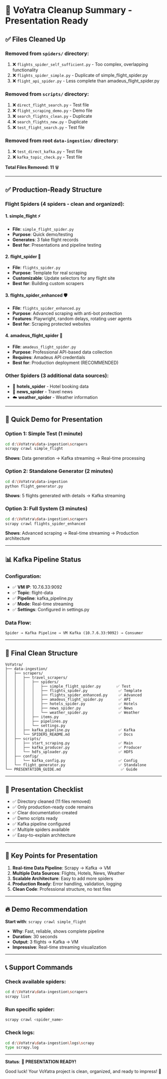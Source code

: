 # 🎯 VoYatra Cleanup Summary - Presentation Ready

## ✅ Files Cleaned Up

### Removed from `spiders/` directory:
1. ❌ `flights_spider_self_sufficient.py` - Too complex, overlapping functionality
2. ❌ `flights_spider_simple.py` - Duplicate of simple_flight_spider.py
3. ❌ `flight_api_spider.py` - Less complete than amadeus_flight_spider.py

### Removed from `scripts/` directory:
1. ❌ `direct_flight_search.py` - Test file
2. ❌ `flight_scraping_demo.py` - Demo file
3. ❌ `search_flights_clean.py` - Duplicate
4. ❌ `search_flights_new.py` - Duplicate
5. ❌ `test_flight_search.py` - Test file

### Removed from root `data-ingestion/` directory:
1. ❌ `test_direct_kafka.py` - Test file
2. ❌ `kafka_topic_check.py` - Test file

**Total Files Removed: 11** 🗑️

---

## ✅ Production-Ready Structure

### Flight Spiders (4 spiders - clean and organized):

#### 1. **simple_flight** ⚡
- **File**: `simple_flight_spider.py`
- **Purpose**: Quick demo/testing
- **Generates**: 3 fake flight records
- **Best for**: Presentations and pipeline testing

#### 2. **flight_spider** 📝
- **File**: `flights_spider.py`
- **Purpose**: Template for real scraping
- **Customizable**: Update selectors for any flight site
- **Best for**: Building custom scrapers

#### 3. **flights_spider_enhanced** 🛡️
- **File**: `flights_spider_enhanced.py`
- **Purpose**: Advanced scraping with anti-bot protection
- **Features**: Playwright, random delays, rotating user agents
- **Best for**: Scraping protected websites

#### 4. **amadeus_flight_spider** 🌟
- **File**: `amadeus_flight_spider.py`
- **Purpose**: Professional API-based data collection
- **Requires**: Amadeus API credentials
- **Best for**: Production deployment (RECOMMENDED)

### Other Spiders (3 additional data sources):
- 🏨 **hotels_spider** - Hotel booking data
- 📰 **news_spider** - Travel news
- ☁️ **weather_spider** - Weather information

---

## 🚀 Quick Demo for Presentation

### Option 1: Simple Test (1 minute)
```bash
cd d:\VoYatra\data-ingestion\scrapers
scrapy crawl simple_flight
```
**Shows**: Data generation → Kafka streaming → Real-time processing

### Option 2: Standalone Generator (2 minutes)
```bash
cd d:\VoYatra\data-ingestion
python flight_generator.py
```
**Shows**: 5 flights generated with details → Kafka streaming

### Option 3: Full System (3 minutes)
```bash
cd d:\VoYatra\data-ingestion\scrapers
scrapy crawl flights_spider_enhanced
```
**Shows**: Advanced scraping → Real-time streaming → Production architecture

---

## 📊 Kafka Pipeline Status

### Configuration:
- ✅ **VM IP**: 10.7.6.33:9092
- ✅ **Topic**: flight-data
- ✅ **Pipeline**: kafka_pipeline.py
- ✅ **Mode**: Real-time streaming
- ✅ **Settings**: Configured in settings.py

### Data Flow:
```
Spider → Kafka Pipeline → VM Kafka (10.7.6.33:9092) → Consumer
```

---

## 📁 Final Clean Structure

```
VoYatra/
├── data-ingestion/
│   ├── scrapers/
│   │   ├── travel_scrapers/
│   │   │   ├── spiders/
│   │   │   │   ├── simple_flight_spider.py       ✅ Test
│   │   │   │   ├── flights_spider.py              ✅ Template
│   │   │   │   ├── flights_spider_enhanced.py     ✅ Advanced
│   │   │   │   ├── amadeus_flight_spider.py       ✅ API
│   │   │   │   ├── hotels_spider.py               ✅ Hotels
│   │   │   │   ├── news_spider.py                 ✅ News
│   │   │   │   └── weather_spider.py              ✅ Weather
│   │   │   ├── items.py
│   │   │   ├── pipelines.py
│   │   │   └── settings.py
│   │   ├── kafka_pipeline.py                      ✅ Kafka
│   │   └── SPIDERS_README.md                      ✅ Docs
│   ├── scripts/
│   │   ├── start_scraping.py                      ✅ Main
│   │   ├── kafka_producer.py                      ✅ Producer
│   │   └── hdfs_uploader.py                       ✅ HDFS
│   ├── config/
│   │   └── kafka_config.py                        ✅ Config
│   └── flight_generator.py                        ✅ Standalone
└── PRESENTATION_GUIDE.md                           ✅ Guide
```

---

## 🎤 Presentation Checklist

- ✅ Directory cleaned (11 files removed)
- ✅ Only production-ready code remains
- ✅ Clear documentation created
- ✅ Demo scripts ready
- ✅ Kafka pipeline configured
- ✅ Multiple spiders available
- ✅ Easy-to-explain architecture

---

## 🎯 Key Points for Presentation

1. **Real-time Data Pipeline**: Scrapy → Kafka → VM
2. **Multiple Data Sources**: Flights, Hotels, News, Weather
3. **Scalable Architecture**: Easy to add more spiders
4. **Production Ready**: Error handling, validation, logging
5. **Clean Code**: Professional structure, no test files

---

## 🔥 Demo Recommendation

**Start with**: `scrapy crawl simple_flight`
- **Why**: Fast, reliable, shows complete pipeline
- **Duration**: 30 seconds
- **Output**: 3 flights → Kafka → VM
- **Impressive**: Real-time streaming visualization

---

## 📞 Support Commands

### Check available spiders:
```bash
cd d:\VoYatra\data-ingestion\scrapers
scrapy list
```

### Run specific spider:
```bash
scrapy crawl <spider_name>
```

### Check logs:
```bash
cd d:\VoYatra\data-ingestion\logs\scrapy
type scrapy.log
```

---

**Status**: 🎉 **PRESENTATION READY!**

Good luck! Your VoYatra project is clean, organized, and ready to impress! 💪